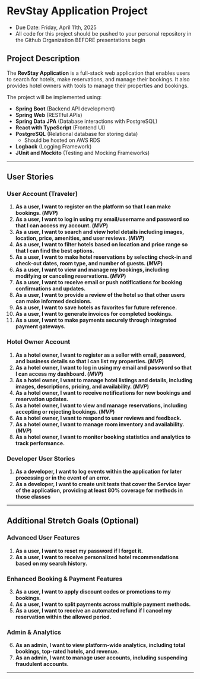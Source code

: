 # RevStay Application Project

- Due Date: Friday, April 11th, 2025
- All code for this project should be pushed to your personal repository in the Github Organization BEFORE presentations begin

## Project Description
The **RevStay Application** is a full-stack web application that enables users to search for hotels, make reservations, and manage their bookings. It also provides hotel owners with tools to manage their properties and bookings. 

The project will be implemented using:
- **Spring Boot** (Backend API development)
- **Spring Web** (RESTful APIs)
- **Spring Data JPA** (Database interactions with PostgreSQL)
- **React with TypeScript** (Frontend UI)
- **PostgreSQL** (Relational database for storing data)
    - Should be hosted on AWS RDS
- **Logback** (Logging Framework)
- **JUnit and Mockito** (Testing and Mocking Frameworks)

---

## **User Stories**

### **User Account (Traveler)**
1. **As a user, I want to register on the platform so that I can make bookings. (*MVP*)**
2. **As a user, I want to log in using my email/username and password so that I can access my account. (*MVP*)**
3. **As a user, I want to search and view hotel details including images, location, price, amenities, and user reviews. (*MVP*)**
4. **As a user, I want to filter hotels based on location and price range so that I can find the best options.**
5. **As a user, I want to make hotel reservations by selecting check-in and check-out dates, room type, and number of guests. (*MVP*)**
6. **As a user, I want to view and manage my bookings, including modifying or canceling reservations. (*MVP*)**
7. **As a user, I want to receive email or push notifications for booking confirmations and updates.**
8. **As a user, I want to provide a review of the hotel so that other users can make informed decisions.**
9. **As a user, I want to save hotels as favorites for future reference.**
10. **As a user, I want to generate invoices for completed bookings.**
11. **As a user, I want to make payments securely through integrated payment gateways.**

### **Hotel Owner Account**
1. **As a hotel owner, I want to register as a seller with email, password, and business details so that I can list my properties. (*MVP*)**
2. **As a hotel owner, I want to log in using my email and password so that I can access my dashboard. (*MVP*)**
3. **As a hotel owner, I want to manage hotel listings and details, including images, descriptions, pricing, and availability. (*MVP*)**
4. **As a hotel owner, I want to receive notifications for new bookings and reservation updates.**
5. **As a hotel owner, I want to view and manage reservations, including accepting or rejecting bookings. (*MVP*)**
6. **As a hotel owner, I want to respond to user reviews and feedback.**
7. **As a hotel owner, I want to manage room inventory and availability. (*MVP*)**
8. **As a hotel owner, I want to monitor booking statistics and analytics to track performance.**


### **Developer User Stories**
1. **As a developer, I want to log events within the application for later processing or in the event of an error.**
2. **As a developer, I want to create unit tests that cover the Service layer of the application, providing at least 80% coverage for methods in those classes**
---

## **Additional Stretch Goals (Optional)**

### **Advanced User Features**
1. **As a user, I want to reset my password if I forget it.**
2. **As a user, I want to receive personalized hotel recommendations based on my search history.**

### **Enhanced Booking & Payment Features**
3. **As a user, I want to apply discount codes or promotions to my bookings.**
4. **As a user, I want to split payments across multiple payment methods.**
5. **As a user, I want to receive an automated refund if I cancel my reservation within the allowed period.**

### **Admin & Analytics**
6. **As an admin, I want to view platform-wide analytics, including total bookings, top-rated hotels, and revenue.**
7. **As an admin, I want to manage user accounts, including suspending fraudulent accounts.**

---


